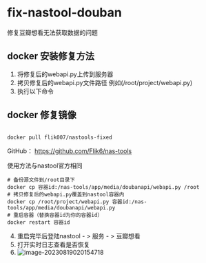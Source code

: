 # fix-nastool-douban
修复豆瓣想看无法获取数据的问题

## docker 安装修复方法

1. 将修复后的webapi.py上传到服务器
2. 拷贝修复后的webapi.py文件路径 例如(/root/project/webapi.py)
3. 执行以下命令

## docker 修复镜像
```

docker pull flik007/nastools-fixed

```
GitHub： https://github.com/Flik6/nas-tools

使用方法与nastool官方相同


```shell
# 备份源文件到/root目录下
docker cp 容器id:/nas-tools/app/media/doubanapi/webapi.py /root
# 拷贝修复后的webapi.py覆盖到nastool容器内
docker cp /root/project/webapi.py 容器id:/nas-tools/app/media/doubanapi/webapi.py
# 重启容器（替换容器id为你的容器id）
docker restart 容器id
```
4. 重启完毕后登陆nastool - > 服务 - > 豆瓣想看
5. 打开实时日志查看是否恢复
6. ![image-20230819020154718](http://file.92coco.cn/markdown_img/4828f8a306a541d5a10cbb4e7b56f60d.png)
